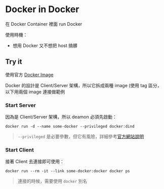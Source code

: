 # Docker in Docker

在 Docker Container 裡面 run Docker

使用時機：

* 想用 Docker 又不想把 host 搞髒

## Try it

使用官方 [Docker Image](https://hub.docker.com/_/docker/)

Docker 的設計是 Client/Server 架構，所以它拆成兩種 image (使用 tag 區分，以下用兩個 image 連接做範例

### Start Server

因為是 Client/Server 架構，所以 deamon 必須先啟動：

    docker run -d --name some-docker --privileged docker:dind

> `--privileged` 是必要參數，但它有風險，詳細參考[官方網站說明](https://docs.docker.com/engine/reference/run/#/runtime-privilege-and-linux-capabilities)

### Start Client

接著 Client 去連接即可使用：

    docker run --rm -it --link some-docker:docker docker ps

> 連接的時候，需要使用 `docker` 別名
